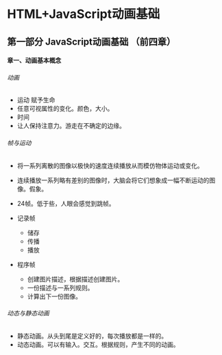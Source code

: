 # HTML+JavaScript动画基础

## 第一部分 JavaScript动画基础 （前四章）

#### 章一、动画基本概念
###### 动画
* 运动 赋予生命
* 任意可视属性的变化。颜色，大小。
* 时间 
* 让人保持注意力。游走在不确定的边缘。

###### 帧与运动  
* 将一系列离散的图像以极快的速度连续播放从而模仿物体运动或变化。
* 连续播放一系列略有差别的图像时，大脑会将它们想象成一幅不断运动的图像。假象。
* 24帧。低于些，人眼会感觉到跳帧。

* 记录帧
    * 储存
    * 传播
    * 播放 
* 程序帧
    * 创建图片描述，根据描述创建图片。
    * 一份描述与一系列规则。
    * 计算出下一份图像。 

###### 动态与静态动画
* 静态动画。从头到尾是定义好的，每次播放都是一样的。
* 动态动画。可以有输入。交互。根据规则，产生不同的动画。 



